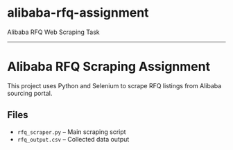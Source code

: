 # alibaba-rfq-assignment
Alibaba RFQ Web Scraping Task


-----------------------------------------------------------------------------------
# Alibaba RFQ Scraping Assignment

This project uses Python and Selenium to scrape RFQ listings from Alibaba sourcing portal.

## Files

- `rfq_scraper.py` – Main scraping script
- `rfq_output.csv` – Collected data output


